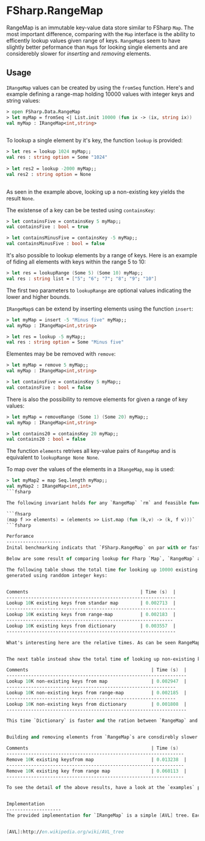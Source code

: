 FSharp.RangeMap
===============
RangeMap is an immutable key-value data store similar to FSharp `Map`. The most important difference, comparing with the `Map` interface is the ability to efficently lookup values given range of keys. `RangeMap`s seem to have slightly better peformance than `Map`s for looking single elements and are considerebly slower for *inserting* and *removing* elements.


Usage
---------
`IRangeMap` values can be created by using the `fromSeq` function. Here's and example defining a range-map holding 10000 values with integer keys and string values:

```fsharp
> open FSharp.Data.RangeMap
> let myMap = fromSeq <| List.init 10000 (fun ix -> (ix, string ix))
val myMap : IRangeMap<int,string>
    
```

To lookup a single element by it's key, the function `lookup` is provided:

```fsharp
> let res = lookup 1024 myMap;;
val res : string option = Some "1024"
    
> let res2 = lookup -2000 myMap;;
val res2 : string option = None
    
```
As seen in the example above, looking up a non-existing key yields the result `None`.

The existense of a key can be be tested using `containsKey`:

```fsharp
> let containsFive = containsKey 5 myMap;;
val containsFive : bool = true

> let containsMinusFive = containsKey -5 myMap;;
val containsMinusFive : bool = false

```

It's also possible to lookup elements by a range of keys. Here is an example of fiding all elements with keys within the range 5 to 10:

```fsharp
> let res = lookupRange (Some 5) (Some 10) myMap;;
val res : string list = ["5"; "6"; "7"; "8"; "9"; "10"]

```

The first two parameters to `lookupRange` are optional values indicating the lower and higher bounds.


`IRangeMap`s can be extend by inserting elements using the function `insert`:

```fsharp
> let myMap = insert -5 "Minus five" myMap;;
val myMap : IRangeMap<int,string>

> let res = lookup -5 myMap;;
val res : string option = Some "Minus five"
```

Elementes may be be removed with `remove`:
```fsharp
> let myMap = remove 5 myMap;;
val myMap : IRangeMap<int,string>

> let containsFive = containsKey 5 myMap;;
val containsFive : bool = false

```

There is also the possibility to remove elements for given a range of key values:

```fsharp
> let myMap = removeRange (Some 1) (Some 20) myMap;;
val myMap : IRangeMap<int,string>

> let contains20 = containsKey 20 myMap;;
val contains20 : bool = false
```

The function `elements` retrives all key-value pairs of `RangeMap` and is equivalent to `lookupRange None None`.

To map over the values of the elements in a `IRangeMap`, `map` is used:

```fsharp
> let myMap2 = map Seq.length myMap;;
val myMap2 : IRangeMap<int,int>
```fsharp

The following invariant holds for any `RangeMap` `rm` and feasible function `f`: 

```fhsarp
(map f >> elements) = (elements >> List.map (fun (k,v) -> (k, f v)))`
```fsharp

Perforamce
--------------------
Inital benchmarking indicats that `FSharp.RangeMap` on par with or faster than the standard FSharp `Map` implementation in terms of looking up elements using the `lookup` function. 

Below are some result of comparing lookup for Fharp `Map`, `RangeMap` and standard .NET dictionaries. 

The following table shows the total time for looking up 10000 existing keys from collections holding 100000 elements
generated using randdom integer keys:


Comments                                         | Time (s)  |
--------------------------------------------------------------
Lookup 10K existing keys from standar map        | 0.002713  |
--------------------------------------------------------------
Lookup 10K existing keys from range-map          | 0.002183  |
-------------------------------------------------------------
Lookup 10K existing keys from dictionary         | 0.003557  |
--------------------------------------------------------------

What's interesting here are the relative times. As can be seen RangeMap is fast than both `Dictionary` and `Map`.


The next table instead show the total time of looking up non-existing keys:

Comments                                             | Time (s)  |
------------------------------------------------------------------
Lookup 10K non-existing keys from map                | 0.002947  |
--------------------------------------------------------------
Lookup 10K non-existing keys from range-map          | 0.002185  |
--------------------------------------------------------------
Lookup 10K non-existing keys from dictionary         | 0.001808  |
------------------------------------------------------------------

This time `Dictionary` is faster and the ration between `RangeMap` and `Map` is similar.


Building and removing elements from `RangeMap`s are consdirebly slower than the equivalent functions on `Map`:

Comments                                             | Time (s)
-----------------------------------------------------------------
Remove 10K existing keysfrom map                     | 0.013238  |
-----------------------------------------------------------------
Remove 10K existing key from range map               | 0.060113  |
-----------------------------------------------------------------

To see the detail of the above results, have a look at the `examples` project. 


Implementation
--------------------
The provided implementation for `IRangeMap` is a simple [AVL] tree. Each destructive operation on the tree, preserves a strict balance, where the difference between the maximum height of a the left and right sub-trees of any node is at most one.


[AVL]:http://en.wikipedia.org/wiki/AVL_tree










